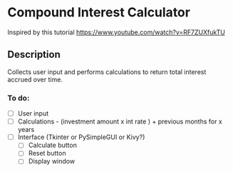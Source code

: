 # Compound Interest Calculator
Inspired by this tutorial https://www.youtube.com/watch?v=RF7ZUXfukTU

## Description
Collects user input and performs calculations to return total interest accrued over time.

### To do:
- [ ] User input
- [ ] Calculations - (investment amount x int rate ) + previous months for x years
- [ ] Interface (Tkinter or PySimpleGUI or Kivy?)
  - [ ] Calculate button
  - [ ] Reset button
  - [ ] Display window